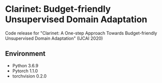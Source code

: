 # Clarinet: Budget-friendly Unsupervised Domain Adaptation
Code release for "Clarinet: A One-step Approach Towards Budget-friendly Unsupervised Domain Adaptation" (IJCAI 2020)

## Environment

- Python 3.6.9
- Pytorch 1.1.0
- torchvision 0.2.0
